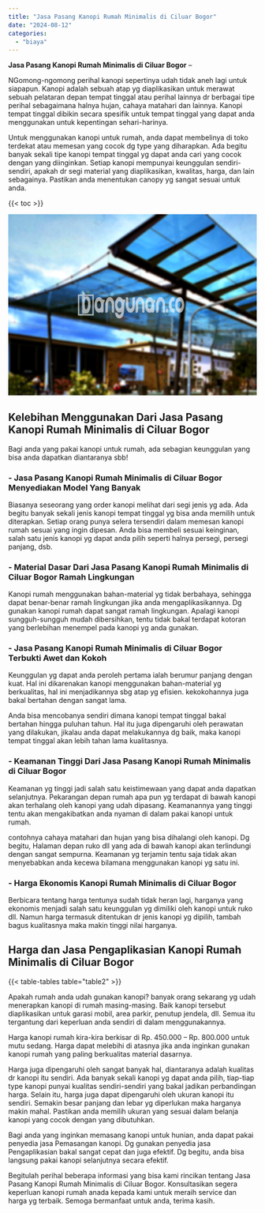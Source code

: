 ```yaml
---
title: "Jasa Pasang Kanopi Rumah Minimalis di Ciluar Bogor"
date: "2024-08-12"
categories: 
  - "biaya"
---
```


**Jasa Pasang Kanopi Rumah Minimalis di Ciluar Bogor** –

NGomong-ngomong perihal kanopi sepertinya udah tidak aneh lagi untuk siapapun. Kanopi adalah sebuah atap yg diaplikasikan untuk merawat sebuah pelataran depan tempat tinggal atau perihal lainnya dr berbagai tipe perihal sebagaimana halnya hujan, cahaya matahari dan lainnya. Kanopi tempat tinggal dibikin secara spesifik untuk tempat tinggal yang dapat anda menggunakan untuk kepentingan sehari-harinya.

Untuk menggunakan kanopi untuk rumah, anda dapat membelinya di toko terdekat atau memesan yang cocok dg type yang diharapkan. Ada begitu banyak sekali tipe kanopi tempat tinggal yg dapat anda cari yang cocok dengan yang diinginkan. Setiap kanopi mempunyai keunggulan sendiri-sendiri, apakah dr segi material yang diaplikasikan, kwalitas, harga, dan lain sebagainya. Pastikan anda menentukan canopy yg sangat sesuai untuk anda.

{{< toc >}}

![Jasa Pasang Kanopi Rumah Minimalis di Ciluar Bogor](/images/harga-kanopi-minimalis-23.png)

## Kelebihan Menggunakan Dari Jasa Pasang Kanopi Rumah Minimalis di Ciluar Bogor

Bagi anda yang pakai kanopi untuk rumah, ada sebagian keunggulan yang bisa anda dapatkan diantaranya sbb!

### \- Jasa Pasang Kanopi Rumah Minimalis di Ciluar Bogor Menyediakan Model Yang Banyak

Biasanya seseorang yang order kanopi melihat dari segi jenis yg ada. Ada begitu banyak sekali jenis kanopi tempat tinggal yg bisa anda memilih untuk diterapkan. Setiap orang punya selera tersendiri dalam memesan kanopi rumah sesuai yang ingin dipesan. Anda bisa membeli sesuai keinginan, salah satu jenis kanopi yg dapat anda pilih seperti halnya persegi, persegi panjang, dsb.

### \- Material Dasar Dari Jasa Pasang Kanopi Rumah Minimalis di Ciluar Bogor Ramah Lingkungan

Kanopi rumah menggunakan bahan-material yg tidak berbahaya, sehingga dapat benar-benar ramah lingkungan jika anda mengaplikasikannya. Dg gunakan kanopi rumah dapat sangat ramah lingkungan. Apalagi kanopi sungguh-sungguh mudah dibersihkan, tentu tidak bakal terdapat kotoran yang berlebihan menempel pada kanopi yg anda gunakan.

### \- Jasa Pasang Kanopi Rumah Minimalis di Ciluar Bogor Terbukti Awet dan Kokoh

Keunggulan yg dapat anda peroleh pertama ialah berumur panjang dengan kuat. Hal ini dikarenakan kanopi menggunakan bahan-material yg berkualitas, hal ini menjadikannya sbg atap yg efisien. kekokohannya juga bakal bertahan dengan sangat lama.

Anda bisa mencobanya sendiri dimana kanopi tempat tinggal bakal bertahan hingga puluhan tahun. Hal itu juga dipengaruhi oleh perawatan yang dilakukan, jikalau anda dapat melakukannya dg baik, maka kanopi tempat tinggal akan lebih tahan lama kualitasnya.

### \- Keamanan Tinggi Dari Jasa Pasang Kanopi Rumah Minimalis di Ciluar Bogor

Keamanan yg tinggi jadi salah satu keistimewaan yang dapat anda dapatkan selanjutnya. Pekarangan depan rumah apa pun yg terdapat di bawah kanopi akan terhalang oleh kanopi yang udah dipasang. Keamanannya yang tinggi tentu akan mengakibatkan anda nyaman di dalam pakai kanopi untuk rumah.

contohnya cahaya matahari dan hujan yang bisa dihalangi oleh kanopi. Dg begitu, Halaman depan ruko dll yang ada di bawah kanopi akan terlindungi dengan sangat sempurna. Keamanan yg terjamin tentu saja tidak akan menyebabkan anda kecewa bilamana menggunakan kanopi yg satu ini.

### \- Harga Ekonomis Kanopi Rumah Minimalis di Ciluar Bogor

Berbicara tentang harga tentunya sudah tidak heran lagi, harganya yang ekonomis menjadi salah satu keunggulan yg dimiliki oleh kanopi untuk ruko dll. Namun harga termasuk ditentukan dr jenis kanopi yg dipilih, tambah bagus kualitasnya maka makin tinggi nilai harganya.

## Harga dan Jasa Pengaplikasian Kanopi Rumah Minimalis di Ciluar Bogor

{{< table-tables table="table2" >}}

Apakah rumah anda udah gunakan kanopi? banyak orang sekarang yg udah menerapkan kanopi di rumah masing-masing. Baik kanopi tersebut diaplikasikan untuk garasi mobil, area parkir, penutup jendela, dll. Semua itu tergantung dari keperluan anda sendiri di dalam menggunakannya.

Harga kanopi rumah kira-kira berkisar di Rp. 450.000 – Rp. 800.000 untuk mutu sedang. Harga dapat melebihi di atasnya jika anda inginkan gunakan kanopi rumah yang paling berkualitas material dasarnya.

Harga juga dipengaruhi oleh sangat banyak hal, diantaranya adalah kualitas dr kanopi itu sendiri. Ada banyak sekali kanopi yg dapat anda pilih, tiap-tiap type kanopi punyai kualitas sendiri-sendiri yang bakal jadikan perbandingan harga. Selain itu, harga juga dapat dipengaruhi oleh ukuran kanopi itu sendiri. Semakin besar panjang dan lebar yg diperlukan maka harganya makin mahal. Pastikan anda memilih ukuran yang sesuai dalam belanja kanopi yang cocok dengan yang dibutuhkan.

Bagi anda yang inginkan memasang kanopi untuk hunian, anda dapat pakai penyedia jasa Pemasangan kanopi. Dg gunakan penyedia jasa Pengaplikasian bakal sangat cepat dan juga efektif. Dg begitu, anda bisa langsung pakai kanopi selanjutnya secara efektif.

Begitulah perihal beberapa informasi yang bisa kami rincikan tentang Jasa Pasang Kanopi Rumah Minimalis di Ciluar Bogor. Konsultasikan segera keperluan kanopi rumah anada kepada kami untuk meraih service dan harga yg terbaik. Semoga bermanfaat untuk anda, terima kasih.
